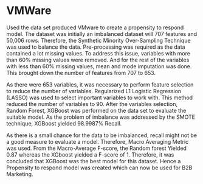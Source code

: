 # VMWare
 Used the data set produced VMware to create a propensity to respond model. The dataset was initially an imbalanced dataset will 707 features and 50,006 rows. Therefore, the Synthetic Minority Over-Sampling Technique was used to balance the data. Pre-processing was required as the data contained a lot missing values. To address this issue, variables with more than 60% missing values were removed. And for the rest of the variables with less than 60% missing values, mean and mode imputation was done. This brought down the number of features from 707 to 653.

As there were 653 variables, it was necessary to perform feature selection to reduce the number of variables. Regularized L1 Logistic Regression (LASSO) was used to select important variables to work with. This method reduced the number of variables to 90. After the variables selection, Random Forest, XGBoost was performed on the data set to evaluate the suitable model. As the problem of imbalance was addressed by the SMOTE technique, XGBoost yielded 98.9987% Recall.

As there is a small chance for the data to be imbalanced, recall might not be a good measure to evaluate a model. Therefore, Macro Averaging Metric was used. From the Macro-Average F-score, the Random forest Yielded 0.87 whereas the XGboost yielded a F-score of 1. Therefore, it was concluded that XGBoost was the best model for this dataset. Hence a Propensity to respond model was created which can now be used for B2B Marketing.
